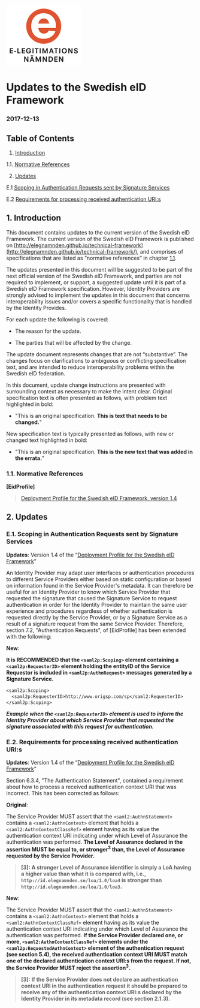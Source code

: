 <img src="img/eln-logo.png"></img>

# Updates to the Swedish eID Framework

### 2017-12-13

## Table of Contents

1. [Introduction](#introduction)

  1.1. [Normative References](#normative-references)

2. [Updates](#updates)

  E.1 [Scoping in Authentication Requests sent by Signature Services](#e1)
  
  E.2 [Requirements for processing received authentication URI:s](#e2)

<a name="Introduction"></a>
## 1. Introduction

This document contains updates to the current version of the Swedish eID Framework. The current version of the Swedish eID Framework is published on [http://elegnamnden.github.io/technical-framework](http://elegnamnden.github.io/technical-framework/), and comprises of specifications that are listed as “normative references” in chapter [1.1](#normative-references).

The updates presented in this document will be suggested to be part of the next official version of the Swedish eID Framework, and parties are
not required to implement, or support, a suggested update until it is part of a Swedish eID Framework specification. However, Identity Providers are strongly advised to implement the updates in this document that concerns interoperability issues and/or covers a specific functionality that is handled by the Identity Provides.

For each update the following is covered:

-   The reason for the update.

-   The parties that will be affected by the change.

The update document represents changes that are not “substantive”. The changes focus on clarifications to ambiguous or conflicting
specification text, and are intended to reduce interoperability problems within the Swedish eID federation.

In this document, update change instructions are presented with surrounding context as necessary to make the intent clear. Original specification text is often presented as follows, with problem text highlighted in bold:

* "This is an original specification. **This is text that needs to be changed.**"

New specification text is typically presented as follows, with new or changed text highlighted in bold:

* "This is an original specification. **This is the new text that was added in the errata.**"

<a name="normative-references"></a>
### 1.1. Normative References


**\[EidProfile\]**
> [Deployment Profile for the Swedish eID Framework, version 1.4](http://elegnamnden.github.io/technical-framework/latest/ELN-0602_-_Deployment_Profile_for_the_Swedish_eID_Framework.html)

<a name="updates"></a>
## 2. Updates

<a name="e1"></a>
### E.1. Scoping in Authentication Requests sent by Signature Services

**Updates**: Version 1.4 of the “[Deployment Profile for the Swedish eID Framework](http://elegnamnden.github.io/technical-framework/latest/ELN-0602_-_Deployment_Profile_for_the_Swedish_eID_Framework.html)”

An Identity Provider may adapt user interfaces or authentication procedures to different Service Providers either based on static configuration or based on information found in the Service Provider's metadata. It can therefore be useful for an Identity Provider to know which Service Provider that requested the signature that caused the Signature Service to request authentication in order for the Identity Provider to maintain the same user experience and procedures regardless of whether authentication is requested directly by the Service Provider, or by a Signature Service as a result of a signature request from the same Service Provider. Therefore, section 7.2, "Authentication Requests", of \[EidProfile\] has been extended with the following:

**New**:

**It is RECOMMENDED that the `<saml2p:Scoping>` element containing a `<saml2p:RequesterID>` element holding the entityID of the Service Requestor is included in `<saml2p:AuthnRequest>` messages generated by a Signature Service.**

    <saml2p:Scoping>
      <saml2p:RequesterID>http://www.origsp.com/sp</saml2:RequesterID>
    </saml2p:Scoping>

***Example when the `<saml2p:RequesterID>` element is used to inform the Identity Provider about which Service Provider that requested the signature associated with this request for authentication.***

<a name="e2"></a>
### E.2. Requirements for processing received authentication URI:s

**Updates**: Version 1.4 of the “[Deployment Profile for the Swedish eID Framework](http://elegnamnden.github.io/technical-framework/latest/ELN-0602_-_Deployment_Profile_for_the_Swedish_eID_Framework.html)”

Section 6.3.4, "The Authentication Statement", contained a requirement about how to process a received authentication context URI that was incorrect. This has been corrected as follows:

**Original**:

The Service Provider MUST assert that the `<saml2:AuthnStatement>`
contains a `<saml2:AuthnContext>` element that holds a
`<saml2:AuthnContextClassRef>` element having as its value the
authentication context URI indicating under which Level of Assurance the
authentication was performed. **The Level of Assurance declared in the
assertion MUST be equal to, or stronger<sup>3</sup> than, the Level of Assurance
requested by the Service Provider.**

> **\[3\]: A stronger Level of Assurance identifier is simply a LoA having a higher value than what it is compared with, i.e., `http://id.elegnamnden.se/loa/1.0/loa4` is stronger than `http://id.elegnamnden.se/loa/1.0/loa3`.**

**New**:

The Service Provider MUST assert that the `<saml2:AuthnStatement>`
contains a `<saml2:AuthnContext>` element that holds a
`<saml2:AuthnContextClassRef>` element having as its value the
authentication context URI indicating under which Level of Assurance the
authentication was performed. **If the Service Provider declared one, or more, 
`<saml2:AuthnContextClassRef>` elements under the `<saml2p:RequestedAuthnContext>`
element of the authentication request (see section 5.4), 
the received authentication context URI MUST match one of the declared 
authentication context URI:s from the request. If not, the Service Provider 
MUST reject the assertion<sup>3</sup>.**

> **\[3\]: If the Service Provider does not declare an authentication context URI
> in the authentication request it should be prepared to receive any of the
> authentication context URI:s declared by the Identity Provider in its metadata
> record (see section 2.1.3).**